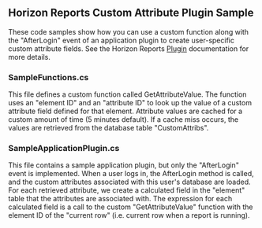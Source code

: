 ## Horizon Reports Custom Attribute Plugin Sample

These code samples show how you can use a custom function along with the "AfterLogin" event of an application plugin to create user-specific custom attribute fields. See the Horizon Reports [Plugin](https://developerdocs.horizon-reports.com/docs/plugins/index/) documentation for more details.

### SampleFunctions.cs

This file defines a custom function called GetAttributeValue. The function uses an "element ID" and an "attribute ID" to look up the value of a custom attribute field defined for that element. Attribute values are cached for a custom amount of time (5 minutes default). If a cache miss occurs, the values are retrieved from the database table "CustomAttribs". 

### SampleApplicationPlugin.cs

This file contains a sample application plugin, but only the "AfterLogin" event is implemented. When a user logs in, the AfterLogin method is called, and the custom attributes associated with this user's database are loaded. For each retrieved attribute, we create a calculated field in the "element" table that the attributes are associated with. The expression for each calculated field is a call to the custom "GetAttributeValue" function with the element ID of the "current row" (i.e. current row when a report is running). 